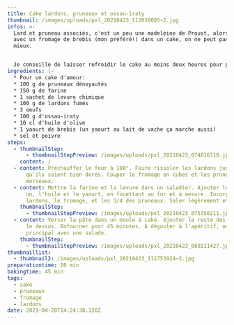 ```yaml
---
title: Cake lardons, pruneaux et ossau-iraty
thumbnail: /images/uploads/pxl_20210423_112038005~2.jpg
infos: >-
  Lard et pruneau associés, c'est un peu une madeleine de Proust, alors réunis
  avec un fromage de brebis (mon préféré!) dans un cake, on ne peut pas rêver
  mieux. 


  Je conseille de laisser refroidir le cake au moins deux heures pour pouvoir le couper plus facilement, et de le manger le jour même, il n'en sera que meilleur.
ingredients: |-
  * Pour un cake d'amour:
  * 100 g de pruneaux dénoyautés
  * 150 g de farine
  * 1 sachet de levure chimique
  * 100 g de lardons fumés
  * 3 oeufs
  * 100 g d'ossau-iraty
  * 10 cl d'huile d'olive
  * 1 yaourt de brebis (un yaourt au lait de vache ça marche aussi)
  * sel et poivre
steps:
  - thumbnailStep:
      - thumbnailStepPreview: /images/uploads/pxl_20210423_074616718.jpg
    content: /
  - content: Préchauffer le four à 180°. Faire rissoler les lardons jusqu'à ce
      qu'ils soient bien dorés. Couper le fromage en cubes et les pruneaux en
      morceaux.
  - content: Mettre la farine et la levure dans un saladier. Ajouter les œufs un à
      un, l'huile et le yaourt, en fouettant au fur et à mesure. Incorporer les
      lardons, le fromage, et les 3/4 des pruneaux. Saler légèrement et poivrer.
    thumbnailStep:
      - thumbnailStepPreview: /images/uploads/pxl_20210423_075356211.jpg
  - content: Verser la pâte dans un moule à cake. Ajouter le reste des pruneaux sur
      le dessus. Enfourner pour 45 minutes. A déguster à l'apéritif, ou en plat
      principal avec une salade.
    thumbnailStep:
      - thumbnailStepPreview: /images/uploads/pxl_20210423_080211427.jpg
thumbnaillist:
  - thumbnail2: /images/uploads/pxl_20210423_111753924~2.jpg
preparationtime: 20 min
bakingtime: 45 min
tags:
  - cake
  - pruneaux
  - fromage
  - lardons
date: 2021-04-28T14:24:38.120Z
---
```

